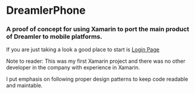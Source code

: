 # DreamlerPhone

### A proof of concept for using Xamarin to port the main product of Dreamler to mobile platforms.

If you are just taking a look a good place to start is <a href="https://github.com/MartinElfast/DreamlerPhone/blob/master/DreamlerPhone/DreamlerPhone/Pages/LoginPage.cs">Login Page</a>

Note to reader: This was my first Xamarin project and there was no other developer in the company with experience in Xamarin.

I put emphasis on following proper design patterns to keep code readable and maintable.
